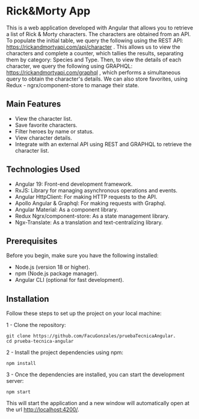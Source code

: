 # Rick&Morty App

This is a web application developed with Angular that allows you to retrieve a list of Rick & Morty characters.
The characters are obtained from an API. To populate the initial table, we query the following using the REST API: https://rickandmortyapi.com/api/character
. This allows us to view the characters and complete a counter, which tallies the results, separating them by category: Species and Type.
Then, to view the details of each character, we query the following using GRAPHQL: https://rickandmortyapi.com/graphql
, which performs a simultaneous query to obtain the character's details.
We can also store favorites, using Redux - ngrx/component-store to manage their state.


## Main Features

* View the character list.
* Save favorite characters.
* Filter heroes by name or status.
* View character details.
* Integrate with an external API using REST and GRAPHQL to retrieve the character list.

## Technologies Used

* Angular 19: Front-end development framework.
* RxJS: Library for managing asynchronous operations and events.
* Angular HttpClient: For making HTTP requests to the API.
* Apollo Angular & Graphql: For making requests with Graphql.
* Angular Material: As a component library.
* Redux Ngrx/component-store: As a state management library.
* Ngx-Translate: As a translation and text-centralizing library.

## Prerequisites

Before you begin, make sure you have the following installed:

* Node.js (version 18 or higher).
* npm (Node.js package manager).
* Angular CLI (optional for fast development).

## Installation

Follow these steps to set up the project on your local machine:

1 - Clone the repository:

    git clone https://github.com/FacuGonzales/pruebaTecnicaAngular.
    cd prueba-tecnica-angular

2 - Install the project dependencies using npm:

    npm install

3 - Once the dependencies are installed, you can start the development server:

    npm start

This will start the application and a new window will automatically open at the url <http://localhost:4200/>.
